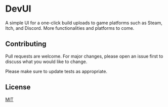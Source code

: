 # DevUI

A simple UI for a one-click build uploads to game platforms such as Steam, Itch, and Discord. More functionalities and platforms to come.

## Contributing
Pull requests are welcome. For major changes, please open an issue first to discuss what you would like to change.

Please make sure to update tests as appropriate.

## License
[MIT](https://choosealicense.com/licenses/mit/)
